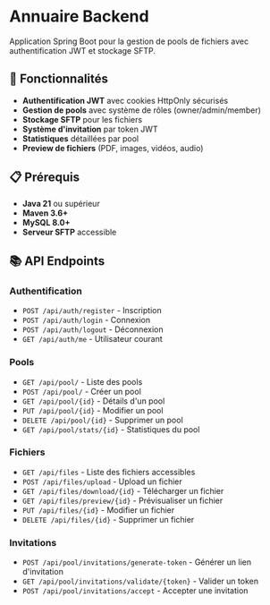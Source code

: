 # Annuaire Backend

Application Spring Boot pour la gestion de pools de fichiers avec authentification JWT et stockage SFTP.

## 🚀 Fonctionnalités

- **Authentification JWT** avec cookies HttpOnly sécurisés
- **Gestion de pools** avec système de rôles (owner/admin/member)
- **Stockage SFTP** pour les fichiers
- **Système d'invitation** par token JWT
- **Statistiques** détaillées par pool
- **Preview de fichiers** (PDF, images, vidéos, audio)

## 📋 Prérequis

- **Java 21** ou supérieur
- **Maven 3.6+**
- **MySQL 8.0+**
- **Serveur SFTP** accessible


## 📚 API Endpoints

### Authentification
- `POST /api/auth/register` - Inscription
- `POST /api/auth/login` - Connexion
- `POST /api/auth/logout` - Déconnexion
- `GET /api/auth/me` - Utilisateur courant

### Pools
- `GET /api/pool/` - Liste des pools
- `POST /api/pool/` - Créer un pool
- `GET /api/pool/{id}` - Détails d'un pool
- `PUT /api/pool/{id}` - Modifier un pool
- `DELETE /api/pool/{id}` - Supprimer un pool
- `GET /api/pool/stats/{id}` - Statistiques du pool

### Fichiers
- `GET /api/files` - Liste des fichiers accessibles
- `POST /api/files/upload` - Upload un fichier
- `GET /api/files/download/{id}` - Télécharger un fichier
- `GET /api/files/preview/{id}` - Prévisualiser un fichier
- `PUT /api/files/{id}` - Modifier un fichier
- `DELETE /api/files/{id}` - Supprimer un fichier

### Invitations
- `POST /api/pool/invitations/generate-token` - Générer un lien d'invitation
- `GET /api/pool/invitations/validate/{token}` - Valider un token
- `POST /api/pool/invitations/accept` - Accepter une invitation

